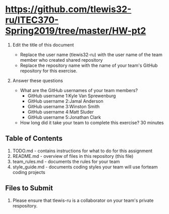 # https://github.com/tlewis32-ru/ITEC370-Spring2019/tree/master/HW-pt2

1. Edit the title of this document
   * Replace the user name (tlewis32-ru) with the user name of the team member who created shared repository
   * Replace the repository name with the name of your team's GitHub repository for this exercise.

2. Answer these questions
   * What are the GitHub usernames of your team members?
       * GitHub username 1:Kyle Van Sprewenburg
       * GitHub username 2:Jamal Anderson
       * GitHub username 3:Winston Smith
       * GitHub username 4:Matt Sluder
       * GitHub username 5:Jonathan Clark
   * How long did it take your team to complete this exercise? 
   30 minutes

## Table of Contents
1. TODO.md - contains instructions for what to do for this assignment
2. README.md - overview of files in this repository (this file)
3. team_rules.md - documents the rules for your team
4. style_guide.md - documents coding styles your team will use forteam coding projects

## Files to Submit
1. Please ensure that tlewis-ru is a collaborator on your team's private respository.
